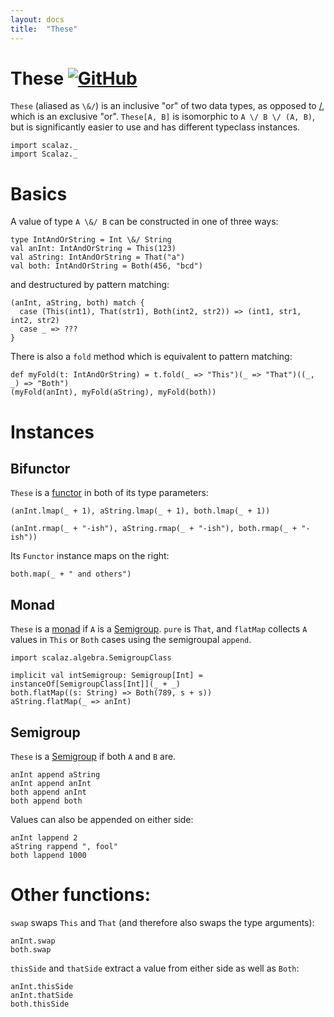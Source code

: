 ```yaml
---
layout: docs
title:  "These"
---
```


# These [![GitHub](../img/github.png)](https://github.com/scalaz/scalaz/blob/series/8.0.x/base/shared/src/main/scala/scalaz/data/these.scala)

`These` (aliased as `\&/`) is an inclusive "or" of two data types, as opposed to
[\/](./Disjunction.html), which is an exclusive "or". `These[A, B]` is isomorphic to
`A \/ B \/ (A, B)`, but is significantly easier to use and has different
typeclass instances.

```tut:silent
import scalaz._
import Scalaz._
```

# Basics

A value of type `A \&/ B` can be constructed in one of three ways:

```tut
type IntAndOrString = Int \&/ String
val anInt: IntAndOrString = This(123)
val aString: IntAndOrString = That("a")
val both: IntAndOrString = Both(456, "bcd")
```

and destructured by pattern matching:

```tut
(anInt, aString, both) match {
  case (This(int1), That(str1), Both(int2, str2)) => (int1, str1, int2, str2)
  case _ => ???
}
```

There is also a `fold` method which is equivalent to pattern matching:

```tut
def myFold(t: IntAndOrString) = t.fold(_ => "This")(_ => "That")((_, _) => "Both")
(myFold(anInt), myFold(aString), myFold(both))
```

# Instances

## Bifunctor

`These` is a [functor](../ct/Functor.html) in both of its type parameters:

```tut
(anInt.lmap(_ + 1), aString.lmap(_ + 1), both.lmap(_ + 1))

(anInt.rmap(_ + "-ish"), aString.rmap(_ + "-ish"), both.rmap(_ + "-ish"))
```

Its `Functor` instance maps on the right:

```tut
both.map(_ + " and others")
```

## Monad

`These` is a [monad](../ct/Monad.html) if `A` is a [Semigroup](../algebra/Semigroup.html). `pure` is `That`, and `flatMap`
collects `A` values in `This` or `Both` cases using the semigroupal `append`.

```tut
import scalaz.algebra.SemigroupClass

implicit val intSemigroup: Semigroup[Int] = instanceOf[SemigroupClass[Int]](_ + _)
both.flatMap((s: String) => Both(789, s + s))
aString.flatMap(_ => anInt)
```

## Semigroup

`These` is a [Semigroup](../algebra/Semigroup.html) if both `A` and `B` are.

```tut
anInt append aString
anInt append anInt
both append anInt
both append both
```
Values can also be appended on either side:

```tut
anInt lappend 2
aString rappend ", fool"
both lappend 1000
```


# Other functions:

`swap` swaps `This` and `That` (and therefore also swaps the type arguments):

```tut
anInt.swap
both.swap
```

`thisSide` and `thatSide` extract a value from either side as well as `Both`:

```tut
anInt.thisSide
anInt.thatSide
both.thisSide
```
